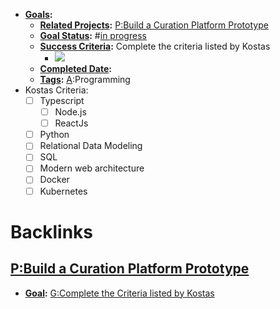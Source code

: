 - **[Goals](<Goals.md>):**
    - **[Related Projects](<Related Projects.md>):** [P:Build a Curation Platform Prototype](<P:Build a Curation Platform Prototype.md>)
    - **[Goal Status](<Goal Status.md>):** #[in progress](<in progress.md>)
    - **[Success Criteria](<Success Criteria.md>):** Complete the criteria listed by Kostas
        - ![](https://firebasestorage.googleapis.com/v0/b/firescript-577a2.appspot.com/o/imgs%2Fapp%2Fandyjgao%2F6zNV5Xjyr0?alt=media&token=8ae8f06b-f012-4c57-b3d5-bc852b4b765b)
    - **[Completed Date](<Completed Date.md>):** 
    - **[Tags](<Tags.md>):** [A](<A.md>):Programming
- Kostas Criteria:
    - [ ] Typescript
        - [ ] Node.js
        - [ ] ReactJs
    - [ ] Python
    - [ ] Relational Data Modeling
    - [ ] SQL
    - [ ] Modern web architecture
    - [ ] Docker
    - [ ] Kubernetes

# Backlinks
## [P:Build a Curation Platform Prototype](<P:Build a Curation Platform Prototype.md>)
- **[Goal](<Goal.md>):** [G:Complete the Criteria listed by Kostas](<G:Complete the Criteria listed by Kostas.md>)

